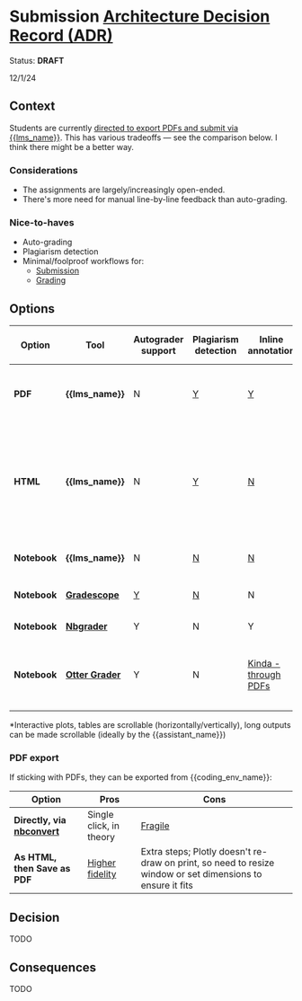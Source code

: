 # Submission [Architecture Decision Record (ADR)](https://18f.gsa.gov/2021/07/06/architecture_decision_records_helpful_now_invaluable_later/)

Status: **DRAFT**

12/1/24

## Context

Students are currently [directed to export PDFs and submit via {{lms_name}}](../../assignments.md#submission). This has various tradeoffs — see the comparison below. I think there might be a better way.

### Considerations

- The assignments are largely/increasingly open-ended.
- There's more need for manual line-by-line feedback than auto-grading.

### Nice-to-haves

- Auto-grading
- Plagiarism detection
- Minimal/foolproof workflows for:
  - [Submission](../../assignments.md#submission)
  - [Grading](../assistant_guide.md#grading)

## Options

| Option       | Tool                             | Autograder support | Plagiarism detection | Inline annotation                    | Notebooks are interactive\*                        | Integration with {{lms_name}} | Other pros                                                               | Other cons                                                                                                |
| ------------ | -------------------------------- | ------------------ | -------------------- | ------------------------------------ | -------------------------------------------------- | ----------------------------- | ------------------------------------------------------------------------ | --------------------------------------------------------------------------------------------------------- |
| **PDF**      | **{{lms_name}}**                 | N                  | [Y][lms-similarity]  | [Y][annotation]                      | N                                                  | Y                             | Students are comfortable with {{lms_name}}; avoids "works on my machine" | [Plotly needs extra packages][kaleido] and is [fragile][fragile]                                          |
| **HTML**     | **{{lms_name}}**                 | N                  | [Y][lms-similarity]  | [N][annotation]                      | Kinda - need to be downloaded                      | Y                             | Students are comfortable with {{lms_name}}; avoids "works on my machine" | [Plotly rendering broken in v6.0.0][html-render]; long outputs can only be made scrollable by the student |
| **Notebook** | **{{lms_name}}**                 | N                  | [N][lms-similarity]  | [N][annotation]                      | Kinda - need to be downloaded                      | Y                             | Students are comfortable with {{lms_name}}                               |                                                                                                           |
| **Notebook** | [**Gradescope**][gradescope]     | [Y][gs-autograder] | [N][gs-similarity]   | N                                    | [Kinda][gs-interactive] - need to be downloaded    | Y                             | Supported by both schools                                                |                                                                                                           |
| **Notebook** | [**Nbgrader**][nbgrader]         | Y                  | N                    | Y                                    | Y                                                  | N                             | Pre-installed in NYU {{coding_env_name}}                                 |                                                                                                           |
| **Notebook** | [**Otter Grader**][otter-grader] | Y                  | N                    | [Kinda - through PDFs][otter-manual] | N - [manual grading is through PDFs][otter-manual] | N                             | Built by Jupyter experts                                                 | Optimized for autograding over manual feedback                                                            |

\*Interactive plots, tables are scrollable (horizontally/vertically), long outputs can be made scrollable (ideally by the {{assistant_name}})

[lms-similarity]: https://guides.turnitin.com/hc/en-us/articles/23929463501965-File-requirements
[kaleido]: https://plotly.com/python/static-image-export/
[annotation]: https://community.d2l.com/brightspace/kb/articles/3529-evaluate-assignments-using-the-assignments-tool#supported-file-types-for-annotating-submissions
[html-render]: https://github.com/plotly/plotly.py/issues/5012
[gradescope]: https://support.nyu.edu/esc?id=kb_article&sysparm_article=KB0011989
[gs-autograder]: https://gradescope-autograders.readthedocs.io/
[gs-similarity]: https://portal.productboard.com/sz44uvlbbmnviv939g6lvnkd/c/500-code-similarity-support-for-jupyter-notebooks-ipynb-files-
[gs-interactive]: https://portal.productboard.com/sz44uvlbbmnviv939g6lvnkd/c/711-support-html-in-jupyter-notebooks
[nbgrader]: https://nbgrader.readthedocs.io/
[otter-grader]: https://otter-grader.readthedocs.io/
[otter-manual]: https://otter-grader.readthedocs.io/en/latest/pdfs.html

### PDF export

If sticking with PDFs, they can be exported from {{coding_env_name}}:

| Option                                   | Pros                        | Cons                                                                                                       |
| ---------------------------------------- | --------------------------- | ---------------------------------------------------------------------------------------------------------- |
| **Directly, via [nbconvert][nbconvert]** | Single click, in theory     | [Fragile][fragile]                                                                                         |
| **As HTML, then Save as PDF**            | [Higher fidelity][fidelity] | Extra steps; Plotly doesn't re-draw on print, so need to resize window or set dimensions to ensure it fits |

[nbconvert]: https://nbconvert.readthedocs.io/
[fidelity]: https://github.com/jupyterlab/jupyterlab/issues/12113
[fragile]: ../instructor_guide.md#jupyterhub-troubleshooting

## Decision

TODO

## Consequences

TODO
